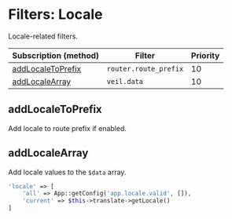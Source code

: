 # Filters: Locale

Locale-related filters.

| Subscription (method)                   | Filter                | Priority |
|-----------------------------------------|-----------------------|----------|
| [addLocaleToPrefix](#addlocaletoprefix) | `router.route_prefix` | 10       |
 | [addLocaleArray](#addlocalearray)       | `veil.data`           | 10       |

## addLocaleToPrefix

Add locale to route prefix if enabled.

## addLocaleArray

Add locale values to the `$data` array.

```php
'locale' => [
    'all' => App::getConfig('app.locale.valid', []),
    'current' => $this->translate->getLocale()
]
```